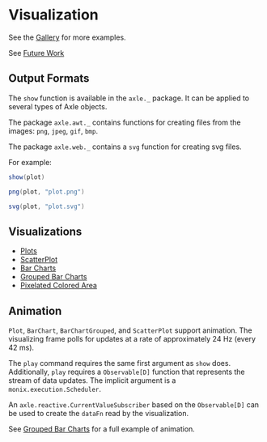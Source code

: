 # Visualization

See the [Gallery](../Introduction.md) for more examples.

See [Future Work](FutureWork.md)

## Output Formats

The `show` function is available in the `axle._` package.
It can be applied to several types of Axle objects.

The package `axle.awt._` contains functions for creating files from the images: `png`, `jpeg`, `gif`, `bmp`.

The package `axle.web._` contains a `svg` function for creating svg files.

For example:

```scala
show(plot)

png(plot, "plot.png")

svg(plot, "plot.svg")
```

## Visualizations

* [Plots](Plots.md)
* [ScatterPlot](ScatterPlot.md)
* [Bar Charts](BarCharts.md)
* [Grouped Bar Charts](GroupedBarCharts.md)
* [Pixelated Colored Area](PixelatedColoredArea.md)

## Animation

`Plot`, `BarChart`, `BarChartGrouped`, and `ScatterPlot` support animation.
The visualizing frame polls for updates at a rate of approximately 24 Hz (every 42 ms).

The `play` command requires the same first argument as `show` does.
Additionally, `play` requires a `Observable[D]` function that represents the stream of data updates.
The implicit argument is a `monix.execution.Scheduler`.

An `axle.reactive.CurrentValueSubscriber` based on the `Observable[D]` can be used to create the
`dataFn` read by the visualization.

See [Grouped Bar Charts](GroupedBarCharts.md) for a full example of animation.

